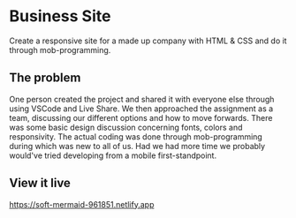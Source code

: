 # Business Site

Create a responsive site for a made up company with HTML & CSS and do it through mob-programming.

## The problem

One person created the project and shared it with everyone else through using VSCode and Live Share.
We then approached the assignment as a team, discussing our different options and how to move forwards.
There was some basic design discussion concerning fonts, colors and responsivity.
The actual coding was done through mob-programming during which was new to all of us.
Had we had more time we probably would've tried developing from a mobile first-standpoint.

## View it live

https://soft-mermaid-961851.netlify.app
